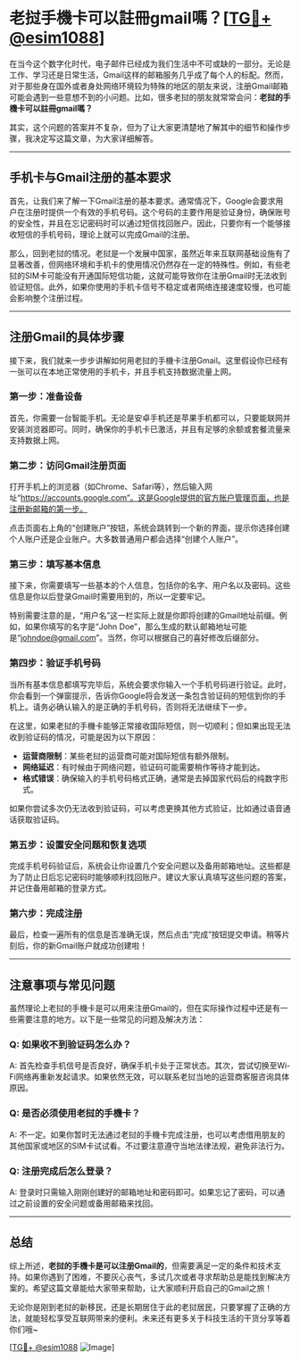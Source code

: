 # 老挝手機卡可以註冊gmail嗎？[[TG💪+ @esim1088](https://t.me/s/esim1088)]

在当今这个数字化时代，电子邮件已经成为我们生活中不可或缺的一部分。无论是工作、学习还是日常生活，Gmail这样的邮箱服务几乎成了每个人的标配。然而，对于那些身在国外或者身处网络环境较为特殊的地区的朋友来说，注册Gmail邮箱可能会遇到一些意想不到的小问题。比如，很多老挝的朋友就常常会问：**老挝的手機卡可以註冊gmail嗎？**

其实，这个问题的答案并不复杂，但为了让大家更清楚地了解其中的细节和操作步骤，我决定写这篇文章，为大家详细解答。

---

## 手机卡与Gmail注册的基本要求

首先，让我们来了解一下Gmail注册的基本要求。通常情况下，Google会要求用户在注册时提供一个有效的手机号码。这个号码的主要作用是验证身份，确保账号的安全性，并且在忘记密码时可以通过短信找回账户。因此，只要你有一个能够接收短信的手机号码，理论上就可以完成Gmail的注册。

那么，回到老挝的情况。老挝是一个发展中国家，虽然近年来互联网基础设施有了显著改善，但网络环境和手机卡的使用情况仍然存在一定的特殊性。例如，有些老挝的SIM卡可能没有开通国际短信功能，这就可能导致你在注册Gmail时无法收到验证短信。此外，如果你使用的手机卡信号不稳定或者网络连接速度较慢，也可能会影响整个注册过程。

---

## 注册Gmail的具体步骤

接下来，我们就来一步步讲解如何用老挝的手機卡注册Gmail。这里假设你已经有一张可以在本地正常使用的手机卡，并且手机支持数据流量上网。

### 第一步：准备设备

首先，你需要一台智能手机。无论是安卓手机还是苹果手机都可以，只要能联网并安装浏览器即可。同时，确保你的手机卡已激活，并且有足够的余额或套餐流量来支持数据上网。

### 第二步：访问Gmail注册页面

打开手机上的浏览器（如Chrome、Safari等），然后输入网址“https://accounts.google.com”。这是Google提供的官方账户管理页面，也是注册新邮箱的第一步。

点击页面右上角的“创建账户”按钮，系统会跳转到一个新的界面，提示你选择创建个人账户还是企业账户。大多数普通用户都会选择“创建个人账户”。

### 第三步：填写基本信息

接下来，你需要填写一些基本的个人信息，包括你的名字、用户名以及密码。这些信息是你以后登录Gmail时需要用到的，所以一定要牢记。

特别需要注意的是，“用户名”这一栏实际上就是你即将创建的Gmail地址前缀。例如，如果你填写的名字是“John Doe”，那么生成的默认邮箱地址可能是“johndoe@gmail.com”。当然，你可以根据自己的喜好修改后缀部分。

### 第四步：验证手机号码

当所有基本信息都填写完毕后，系统会要求你输入一个手机号码进行验证。此时，你会看到一个弹窗提示，告诉你Google将会发送一条包含验证码的短信到你的手机上。请务必确认输入的是正确的手机号码，否则将无法继续下一步。

在这里，如果老挝的手機卡能够正常接收国际短信，则一切顺利；但如果出现无法收到验证码的情况，可能是因为以下原因：

- **运营商限制**：某些老挝的运营商可能对国际短信有额外限制。
- **网络延迟**：有时候由于网络问题，验证码可能需要稍作等待才能到达。
- **格式错误**：确保输入的手机号码格式正确，通常是去掉国家代码后的纯数字形式。

如果你尝试多次仍无法收到验证码，可以考虑更换其他方式验证，比如通过语音通话获取验证码。

### 第五步：设置安全问题和恢复选项

完成手机号码验证后，系统会让你设置几个安全问题以及备用邮箱地址。这些都是为了防止日后忘记密码时能够顺利找回账户。建议大家认真填写这些问题的答案，并记住备用邮箱的登录方式。

### 第六步：完成注册

最后，检查一遍所有的信息是否准确无误，然后点击“完成”按钮提交申请。稍等片刻后，你的新Gmail账户就成功创建啦！

---

## 注意事项与常见问题

虽然理论上老挝的手機卡是可以用来注册Gmail的，但在实际操作过程中还是有一些需要注意的地方。以下是一些常见的问题及解决方法：

### Q: 如果收不到验证码怎么办？

A: 首先检查手机信号是否良好，确保手机卡处于正常状态。其次，尝试切换至Wi-Fi网络再重新发起请求。如果依然无效，可以联系老挝当地的运营商客服咨询具体原因。

### Q: 是否必须使用老挝的手機卡？

A: 不一定。如果你暂时无法通过老挝的手機卡完成注册，也可以考虑借用朋友的其他国家或地区的SIM卡试试看。不过要注意遵守当地法律法规，避免非法行为。

### Q: 注册完成后怎么登录？

A: 登录时只需输入刚刚创建好的邮箱地址和密码即可。如果忘记了密码，可以通过之前设置的安全问题或备用邮箱来找回。

---

## 总结

综上所述，**老挝的手機卡是可以注册Gmail的**，但需要满足一定的条件和技术支持。如果你遇到了困难，不要灰心丧气，多试几次或者寻求帮助总是能找到解决方案的。希望这篇文章能给大家带来帮助，让大家顺利开启自己的Gmail之旅！

无论你是刚到老挝的新移民，还是长期居住于此的老挝居民，只要掌握了正确的方法，就能轻松享受互联网带来的便利。未来还有更多关于科技生活的干货分享等着你们哦~

[[TG💪+ @esim1088](https://t.me/s/esim1088) ![Image](https://i.postimg.cc/4NQfJmqS/Snipaste-2025-05-13-00-14-12.png)]